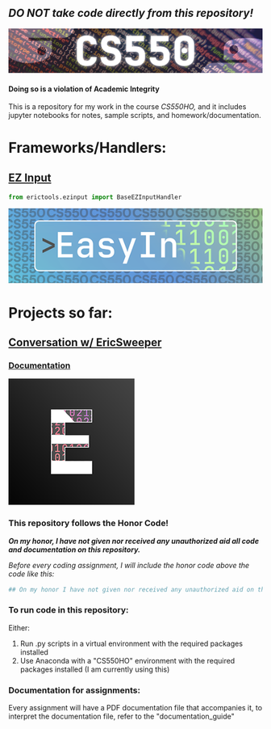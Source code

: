 ## *DO NOT take code directly from this repository!*
![CS550ClassBanner](media/CS550Banner.png)
#### Doing so is a violation of Academic Integrity

This is a repository for my work in the course *CS550HO,* and it includes jupyter notebooks for notes, sample scripts, and homework/documentation.

# Frameworks/Handlers:
## [EZ Input](erictools/ezinput.py)
```python
from erictools.ezinput import BaseEZInputHandler
```
![EasyIn](media/easyin.png)

# Projects so far:
## [Conversation w/ EricSweeper](homework/class_2/conversation.py)
### [Documentation](homework/class_2/conversationpydoc.pdf)
![Ericsweeper](media/Ericsweeper_thumb.png)


### This repository follows the Honor Code!

**_On my honor, I have not given nor received any unauthorized aid all code and documentation on this repository._**

*Before every coding assignment, I will include the honor code above the code like this:*

```python
## On my honor I have not given nor received any unauthorized aid on this assignment/exam.
```

### To run code in this repository:
Either:

1. Run .py scripts in a virtual environment with the required packages installed
2. Use Anaconda with a "CS550HO" environment with the required packages installed (I am currently using this)

### Documentation for assignments:
Every assignment will have a PDF documentation file that accompanies it, to interpret the documentation file, refer to the "documentation_guide"